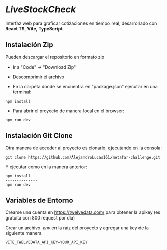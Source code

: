 # _LiveStockCheck_

Interfaz web para graficar cotizaciones en tiempo real, desarrollado con **React TS**, **Vite**, **TypeScript**

## Instalación Zip

Pueden descargar el repositorio en formato zip

- Ir a "Code" -> "Download Zip"

- Descomprimir el archivo

- En la carpeta donde se encuentra en "package.json" ejecutar en una terminal:

```
npm install
```

- Para abrir el proyecto de manera local en el browser:

```
npm run dev
```

## Instalación Git Clone

Otra manera de acceder al proyecto es clonarlo, ejecutando en la consola:

```
git clone https://github.com/AlejandroLucas161/metafar-challenge.git
```

Y ejecutar como en la manera anterior:

```
npm install
--------------
npm run dev
```

## Variables de Entorno

Crearse una cuenta en https://twelvedata.com/ para obtener la apikey (es gratuita con 800 request por día)

Crear un archivo _.env_ en la raíz del proyecto y agregar una key de la siguiente manera

```
VITE_TWELVEDATA_API_KEY=YOUR_API_KEY
```
